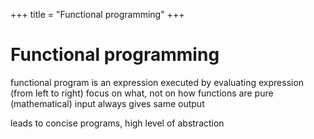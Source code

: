 +++
title = "Functional programming"
+++

# Functional programming
functional program is an expression
executed by evaluating expression (from left to right)
focus on what, not on how
functions are pure (mathematical)
input always gives same output

leads to concise programs, high level of abstraction

